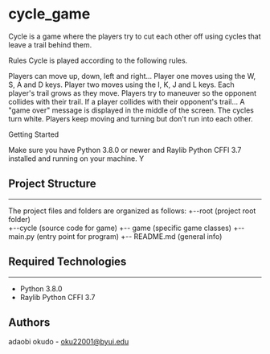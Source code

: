 # cycle_game
Cycle is a game where the players try to cut each other off using cycles that leave a trail behind them.

Rules
Cycle is played according to the following rules.

Players can move up, down, left and right...
Player one moves using the W, S, A and D keys.
Player two moves using the I, K, J and L keys.
Each player's trail grows as they move.
Players try to maneuver so the opponent collides with their trail.
If a player collides with their opponent's trail...
A "game over" message is displayed in the middle of the screen.
The cycles turn white.
Players keep moving and turning but don't run into each other.

Getting Started

Make sure you have Python 3.8.0 or newer and Raylib Python CFFI 3.7 installed and running on your machine. Y

## Project Structure
---
The project files and folders are organized as follows:
+--root (project root folder)  
+--cycle (source code for game) 
+-- game (specific game classes) 
+-- main.py (entry point for program) 
+-- README.md (general info)

## Required Technologies
---
* Python 3.8.0
* Raylib Python CFFI 3.7

Authors
---
adaobi okudo - oku22001@byui.edu
